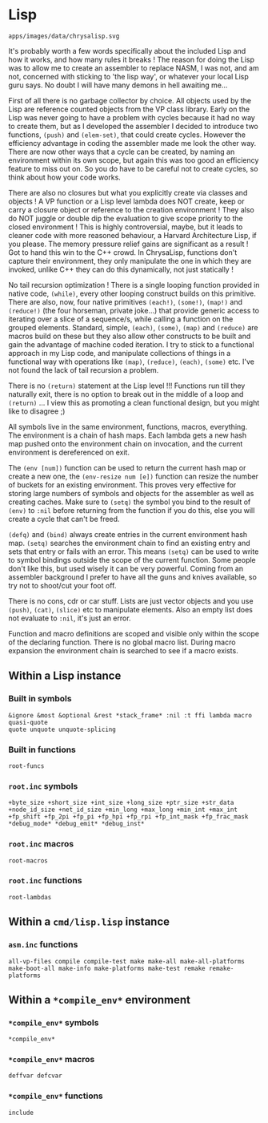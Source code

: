 # Lisp

```image
apps/images/data/chrysalisp.svg
```

It's probably worth a few words specifically about the included Lisp and how it
works, and how many rules it breaks ! The reason for doing the Lisp was to
allow me to create an assembler to replace NASM, I was not, and am not,
concerned with sticking to 'the lisp way', or whatever your local Lisp guru
says. No doubt I will have many demons in hell awaiting me...

First of all there is no garbage collector by choice. All objects used by the
Lisp are reference counted objects from the VP class library. Early on the Lisp
was never going to have a problem with cycles because it had no way to create
them, but as I developed the assembler I decided to introduce two functions,
`(push)` and `(elem-set)`, that could create cycles. However the efficiency
advantage in coding the assembler made me look the other way. There are now
other ways that a cycle can be created, by naming an environment within its own
scope, but again this was too good an efficiency feature to miss out on. So you
do have to be careful not to create cycles, so think about how your code works.

There are also no closures but what you explicitly create via classes and
objects ! A VP function or a Lisp level lambda does NOT create, keep or carry a
closure object or reference to the creation environment ! They also do NOT
juggle or double dip the evaluation to give scope priority to the closed
environment ! This is highly controversial, maybe, but it leads to cleaner code
with more reasoned behaviour, a Harvard Architecture Lisp, if you please. The
memory pressure relief gains are significant as a result ! Got to hand this win
to the C++ crowd. In ChrysaLisp, functions don't capture their environment, they
only manipulate the one in which they are invoked, unlike C++ they can do this
dynamically, not just statically !

No tail recursion optimization ! There is a single looping function provided in
native code, `(while)`, every other looping construct builds on this primitive.
There are also, now, four native primitives `(each!)`, `(some!)`, `(map!)` and
`(reduce!)` (the four horseman, private joke...) that provide generic access to
iterating over a slice of a sequence/s, while calling a function on the grouped
elements. Standard, simple, `(each)`, `(some)`, `(map)` and `(reduce)` are
macros build on these but they also allow other constructs to be built and gain
the advantage of machine coded iteration. I try to stick to a functional
approach in my Lisp code, and manipulate collections of things in a functional
way with operations like `(map)`, `(reduce)`, `(each)`, `(some)` etc. I've not
found the lack of tail recursion a problem.

There is no `(return)` statement at the Lisp level !!! Functions run till they
naturally exit, there is no option to break out in the middle of a loop and
`(return)` ... I view this as promoting a clean functional design, but you
might like to disagree ;)

All symbols live in the same environment, functions, macros, everything. The
environment is a chain of hash maps. Each lambda gets a new hash map pushed
onto the environment chain on invocation, and the current environment is
dereferenced on exit.

The `(env [num])` function can be used to return the current hash map or create
a new one, the `(env-resize num [e])` function can resize the number of buckets
for an existing environment. This proves very effective for storing large
numbers of symbols and objects for the assembler as well as creating caches.
Make sure to `(setq)` the symbol you bind to the result of `(env)` to `:nil`
before returning from the function if you do this, else you will create a cycle
that can't be freed.

`(defq)` and `(bind)` always create entries in the current environment hash
map. `(setq)` searches the environment chain to find an existing entry and sets
that entry or fails with an error. This means `(setq)` can be used to write to
symbol bindings outside the scope of the current function. Some people don't
like this, but used wisely it can be very powerful. Coming from an assembler
background I prefer to have all the guns and knives available, so try not to
shoot/cut your foot off.

There is no cons, cdr or car stuff. Lists are just vector objects and you use
`(push)`, `(cat)`, `(slice)` etc to manipulate elements. Also an empty list
does not evaluate to `:nil`, it's just an error.

Function and macro definitions are scoped and visible only within the scope of
the declaring function. There is no global macro list. During macro expansion
the environment chain is searched to see if a macro exists.

## Within a Lisp instance

### Built in symbols

```vdu
&ignore &most &optional &rest *stack_frame* :nil :t ffi lambda macro quasi-quote
quote unquote unquote-splicing
```

### Built in functions

```info
root-funcs
```

### `root.inc` symbols

```vdu
+byte_size +short_size +int_size +long_size +ptr_size +str_data
+node_id_size +net_id_size +min_long +max_long +min_int +max_int
+fp_shift +fp_2pi +fp_pi +fp_hpi +fp_rpi +fp_int_mask +fp_frac_mask
*debug_mode* *debug_emit* *debug_inst*
```

### `root.inc` macros

```info
root-macros
```

### `root.inc` functions

```info
root-lambdas
```

## Within a `cmd/lisp.lisp` instance

### `asm.inc` functions

```vdu
all-vp-files compile compile-test make make-all make-all-platforms
make-boot-all make-info make-platforms make-test remake remake-platforms
```

## Within a `*compile_env*` environment

### `*compile_env*` symbols

```vdu
*compile_env*
```

### `*compile_env*` macros

```vdu
deffvar defcvar
```

### `*compile_env*` functions

```vdu
include
```

